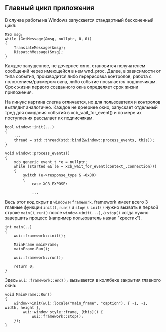 ## Главный цикл приложения

В случае работы на Windows запускается стандартный бесконечный цикл:

    MSG msg;
    while (GetMessage(&msg, nullptr, 0, 0))
    {
        TranslateMessage(&msg);
        DispatchMessage(&msg);
    }

Каждое запущенное, не дочернее окно, становится получателем сообщений через имеющейся в нем wnd_proc. Далее, в зависимости от типа события, производится либо перерисовка контролов, работа с положением/размером окна, либо событие посылается подписчикам. Срок жизни первого созданного окна определяет срок жизни приложения.

На линукс картина слегка отличается, но для пользователя и контролов выглядит аналогично. Каждое не дочернее окно, запускает отдельный тред для ожидания событий в xcb_wait_for_event() и по мере их поступления рассылает их подписчикам. 

    bool window::init(...)
    {
        ...
        thread = std::thread(std::bind(&window::process_events, this));
    }

    void window::process_events()
    {
        xcb_generic_event_t *e = nullptr;
        while (started && (e = xcb_wait_for_event(context_.connection)))
        {
            switch (e->response_type & ~0x80)
            {
                case XCB_EXPOSE:

                ...

Весь этот код скрыт в ``window`` и ``framework``.
framework имеет всего 3 главные функции ``init()``, ``run()`` и ``stop()``. ``init()`` нужно вызвать в первой строке ``main()``, ``run()`` после ``window->init(...)``, а ``stop()`` когда нужно завершить процесс (например пользователь нажал "крестик").

    int main(..)
    {
        wui::framework::init();

        MainFrame mainFrame;
        mainFrame.Run();

        wui::framework::run();

        return 0;
    }

Здесь ``wui::framework::end();`` вызывается в коллбеке закрытия главного окна:

    void MainFrame::Run()
    {
        window->init(wui::locale("main_frame", "caption"), { -1, -1, width, height },
            wui::window_style::frame, [this]() { 
                wui::framework::stop(); 
        });
    }

